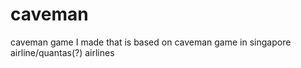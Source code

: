 # caveman
caveman game I made that is based on caveman game in singapore airline/quantas(?) airlines
